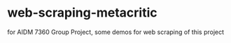 # web-scraping-metacritic

for AIDM 7360 Group Project, some demos for web scraping of this project
